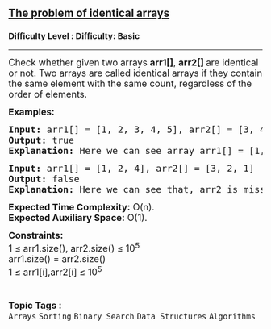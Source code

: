 <h2><a href="https://www.geeksforgeeks.org/problems/the-problem-of-identical-arrays3229/1?page=1&category=Sorting&difficulty=Basic&sortBy=submissions">The problem of identical arrays</a></h2><h3>Difficulty Level : Difficulty: Basic</h3><hr><div class="problems_problem_content__Xm_eO"><p><span style="font-size: 18px;">Check whether given two arrays <strong>arr1[]</strong>, <strong>arr2[]&nbsp;</strong>are identical or not. Two arrays are called identical arrays if they contain the same element with the same count, regardless of the order of elements.</span></p>
<p><span style="font-size: 18px;"><strong>Examples:</strong></span></p>
<pre><span style="font-size: 18px;"><strong>Input:</strong> arr1[] = [1, 2, 3, 4, 5], arr2[] = [3, 4, 1, 2, 5]
<strong>Output:</strong> true
<strong>Explanation: </strong>Here we can see array arr1[] = [1, 2, 3, 4, 5] and arr2[] = [3, 4, 1, 2, 5]. If we look both the array then we can get that array arr2[] is the permutation of arr1[]. So, both array.are identical. </span></pre>
<pre><span style="font-size: 18px;"><strong>Input:</strong> arr1[] = [1, 2, 4], arr2[] = [3, 2, 1]
<strong>Output:</strong> false
<strong>Explanation: </strong>Here we can see that, arr2 is missing 4 and has 3 so they are not identical.</span></pre>
<p><span style="font-size: 18px;"><strong>Expected Time Complexity:</strong> O(n).<br><strong>Expected Auxiliary Space:</strong> O(1).</span></p>
<p><span style="font-size: 18px;"><strong>Constraints:</strong><br>1 ≤ arr1.size(), arr2.size() ≤ 10<sup>5<br></sup>arr1.size() = arr2.size()<br>1 ≤ arr1[i],arr2[i] ≤ 10<sup>5</sup></span></p></div><br><p><span style=font-size:18px><strong>Topic Tags : </strong><br><code>Arrays</code>&nbsp;<code>Sorting</code>&nbsp;<code>Binary Search</code>&nbsp;<code>Data Structures</code>&nbsp;<code>Algorithms</code>&nbsp;